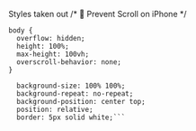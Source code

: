 Styles taken out
/* 💎 Prevent Scroll on iPhone */
```html,
body {
  overflow: hidden;
  height: 100%;
  max-height: 100vh;
  overscroll-behavior: none;
}
```
```  background-image: url("assets/layeredSjPlayer.png");
  background-size: 100% 100%;
  background-repeat: no-repeat;
  background-position: center top;
  position: relative;
  border: 5px solid white;```